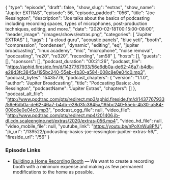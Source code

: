 {
  "type": "episode",
  "draft": false,
  "show_slug": "extras",
  "show_name": "Jupiter EXTRAS",
  "episode": 56,
  "episode_padded": "056",
  "title": "Joe Ressington",
  "description": "Joe talks about the basics of podcasting including recording spaces, types of microphones, post-production techniques, editing, and more.",
  "date": "2020-02-18T00:15:00-08:00",
  "header_image": "/images/shows/extras.png",
  "categories": [
    "Jupiter EXTRAS"
  ],
  "tags": [
    "a cloud guru",
    "acoustic panels",
    "blue yeti",
    "booth",
    "compression",
    "condenser",
    "dynamic",
    "editing",
    "eq",
    "jupiter broadcasting",
    "linux academy",
    "mic",
    "microphone",
    "noise removal",
    "podcasting",
    "re20",
    "re320",
    "recording",
    "sm58"
  ],
  "hosts": [],
  "guests": [],
  "sponsors": [],
  "podcast_duration": "00:21:26",
  "podcast_file": "https://aphid.fireside.fm/d/1437767933/56e6db0a-de62-46a7-b4db-e28d3fc3845a/195bc240-55eb-4b30-a584-008c8e0e04c0.mp3",
  "podcast_bytes": 15435776,
  "podcast_chapters": {
    "version": "1.1.0",
    "author": "Jupiter Broadcasting",
    "title": "Podcasting Basics: Joe Ressington",
    "podcastName": "Jupiter Extras",
    "chapters": []
  },
  "podcast_alt_file": "http://www.podtrac.com/pts/redirect.mp3/aphid.fireside.fm/d/1437767933/56e6db0a-de62-46a7-b4db-e28d3fc3845a/195bc240-55eb-4b30-a584-008c8e0e04c0.mp3",
  "podcast_ogg_file": null,
  "video_file": "http://www.podtrac.com/pts/redirect.mp4/201406.jb-dl.cdn.scaleengine.net/extras/2020/extras-056.mp4",
  "video_hd_file": null,
  "video_mobile_file": null,
  "youtube_link": "https://youtu.be/nPoXnWu8FfU",
  "jb_url": "/139522/podcasting-basics-joe-ressington-jupiter-extras-56/",
  "fireside_url": "/56"
}


### Episode Links

  * [Building a Home Recording Booth](https://fridaystream.com/articles/building-a-home-recording-booth "Building a Home Recording Booth") — We want to create a recording booth with a minimum expense and making as few permanent modifications to the home as possible.


